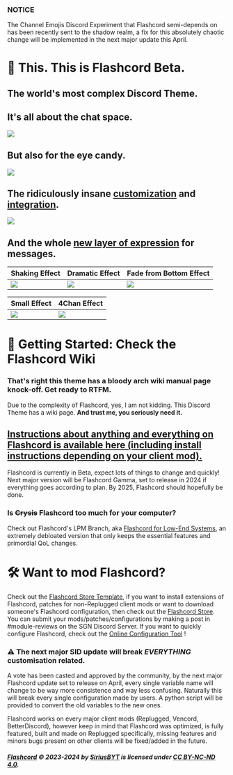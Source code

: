 ### NOTICE
The Channel Emojis Discord Experiment that Flashcord semi-depends on has been recently sent to the shadow realm, a fix for this absolutely chaotic change will be implemented in the next major update this April.

# 📸 This. This is Flashcord Beta.
## The world's most complex Discord Theme.
## It's all about the chat space.
![](https://sirio-network.com/flashcord/ressources/store/fc-light.gif)
## But also for the eye candy.
![](https://sirio-network.com/flashcord/ressources/store/fc-dark.gif)
## The ridiculously insane [customization](https://github.com/SiriusBYT/flashcord/wiki/Variables#%EF%B8%8F-custom-background-mode) and [integration](https://github.com/SiriusBYT/flashcord/wiki/Flashcord-Modules).
![](https://sirio-network.com/flashcord/ressources/store/fc-cbm_cc.gif)
## And the whole [new layer of expression](https://github.com/SiriusBYT/flashcord/wiki/Chat-Effects) for messages.
| Shaking Effect | Dramatic Effect | Fade from Bottom Effect |
|:---|:---|:---|
![](https://sirio-network.com/flashcord/wiki/chat-effects/shake.gif) | ![](https://sirio-network.com/flashcord/wiki/chat-effects/dramatic.gif) | ![](https://sirio-network.com/flashcord/wiki/chat-effects/fade-bottom.gif) 

| Small Effect |  4Chan Effect |
|:---|:---|
![](https://sirio-network.com/flashcord/wiki/chat-effects/small.png) | ![](https://sirio-network.com/flashcord/wiki/chat-effects/4chan-new.png)
# 📑 Getting Started: Check the Flashcord Wiki
### That's right this theme has a bloody arch wiki manual page knock-off. Get ready to RTFM.
Due to the complexity of Flashcord, yes, I am not kidding. This Discord Theme has a wiki page. **And trust me, you seriously need it.**

## [Instructions about anything and everything on Flashcord is available here (including install instructions depending on your client mod).](https://github.com/SiriusBYT/flashcord/wiki)

Flashcord is currently in Beta, expect lots of things to change and quickly! Next major version will be Flashcord Gamma, set to release in 2024 if everything goes according to plan. By 2025, Flashcord should hopefully be done.

### Is ~~Crysis~~ Flashcord too much for your computer?
Check out Flashcord's LPM Branch, aka [Flashcord for Low-End Systems](https://github.com/SiriusBYT/flashcord/wiki/Flashcord-LPM), an extremely debloated version that only keeps the essential features and primordial QoL changes.


# 🛠️ Want to mod Flashcord?
Check out the [Flashcord Store Template](https://github.com/SiriusBYT/Flashcord-Store-Template), if you want to install extensions of Flashcord, patches for non-Replugged client mods or want to download someone's Flashcord configuration, then check out the [Flashcord Store](https://sirio-network.com/flashcord/store). You can submit your mods/patches/configurations by making a post in #module-reviews on the SGN Discord Server. If you want to quickly configure Flashcord, check out the [Online Configuration Tool](https://sirio-network.com/flashcord/configurator) !

### ⚠️ The next major SID update will break ***__EVERYTHING__*** customisation related.
A vote has been casted and approved by the community, by the next major Flashcord update set to release on April, every single variable name will change to be way more consistence and way less confusing. Naturally this will break every single configuration made by users. A python script will be provided to convert the old variables to the new ones.

Flashcord works on every major client mods (Replugged, Vencord, BetterDiscord), however keep in mind that Flashcord was optimized, is fully featured, built and made on Replugged specifically, missing features and minors bugs present on other clients will be fixed/added in the future.

##### [Flashcord](https://github.com/SiriusBYT/flashcord) © 2023-2024 by [SiriusBYT](https://sirio-network.com) is licensed under [CC BY-NC-ND 4.0](https://creativecommons.org/licenses/by-nc-nd/4.0/).
